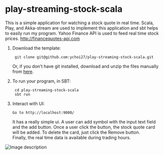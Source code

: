 # play-streaming-stock-scala
This is a simple application for watching a stock quote in real time. Scala, Play, and Akka-stream are used to implement this application and sbt helps to easily run my program. Yahoo Finance API is used to feed real time stock prices. http://financequotes-api.com


1. Download the template:

        git clone git@github.com:ychoi27/play-streaming-stock-scala.git
        
     Or, if you don't have git installed, download and unzip the files manually from [here](https://github.com/ychoi27/play-streaming-stock-scala/archive/master.zip).
       
2. To run your program, in SBT:

        cd play-streaming-stock-scala
        sbt run

3. Interact with UI:
   
       Go to http://localhost:9000/ 
   
   It has a really simple ui. A user can add symbol with the input text field and the add button. Once a user click the button, the stock quote card will be added.
   To delete the card, just click the Remove button.   
   Finally, the real time data is available during trading hours.

![Image description](/play-streaming-stock-scala/public/images/image.png)
